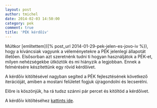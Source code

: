```yaml
---
layout: post
author: tmichel
date: 2014-02-03 14:50:00
category: pek
comment: true
title: 'PÉK kérdőív'
---
```


Múltkor [említettem]({% post_url 2014-01-29-pek-jelen-es-jovo-iv %}), hogy a kíváncsiak vagyunk a véleményetekre a PÉK jelenlegi állapotát illetően. Elsősorban azt szeretnénk tudni ti hogyan használjátok a PÉK-et, milyen nehézségekbe ütköztök és mi hiányzik a legjobban. Ennek a felmérésére készítettünk egy rövid kérdőívet.

A kérdőív kitöltésével nagyban segíted a PÉK fejlesztésének következő iterációját, amiben a mostani felületet fogjuk újragondolni és lecserélni.

Előre is köszönjük, ha rá tudsz szánni pár percet és kitöltöd a kérdőívet.

A kérdőív kitöltéséhez [kattints ide](https://docs.google.com/forms/d/1Ym90EyaZhHOTLm50V0zA4iNPzB_mHoi29vKDg5IRoTE/viewform).
